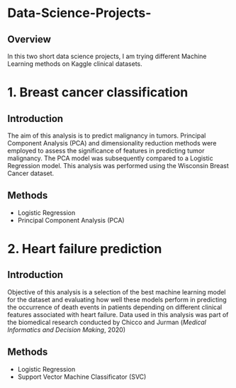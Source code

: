 # Data-Science-Projects-
## Overview
In this two short data science projects, I am trying different Machine Learning methods on Kaggle clinical datasets. 

# 1. Breast cancer classification 
## Introduction
The aim of this analysis is to predict malignancy in tumors. Principal Component Analysis (PCA) and dimensionality reduction methods were employed to assess the significance of features in predicting tumor malignancy. The PCA model was subsequently compared to a Logistic Regression model. This analysis was performed using the Wisconsin Breast Cancer dataset.
## Methods
- Logistic Regression
- Principal Component Analysis (PCA)

# 2. Heart failure prediction 
## Introduction
Objective of this analysis is a selection of the best machine learning model for the dataset and evaluating how well these models perform in predicting the occurrence of death events in patients depending on different clinical features associated with heart failure. Data used in this analysis was part of the biomedical research conducted by Chicco and Jurman (*Medical Informatics and Decision Making*, 2020)
## Methods
- Logistic Regression
- Support Vector Machine Classificator (SVC)

